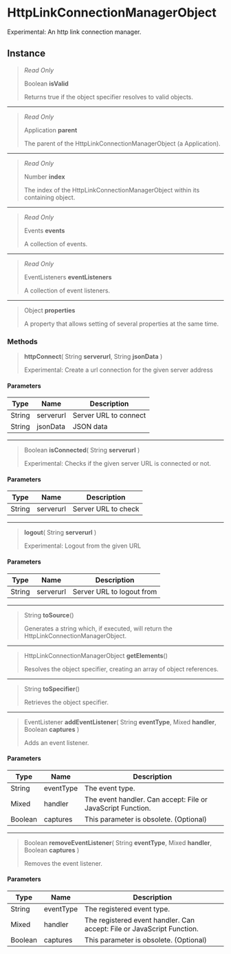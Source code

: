 # HttpLinkConnectionManagerObject
Experimental: An http link connection manager.

## Instance
> *Read Only* 
> 
> Boolean **isValid** 
>
> Returns true if the object specifier resolves to valid objects.
*** 
> *Read Only* 
> 
> Application **parent** 
>
> The parent of the HttpLinkConnectionManagerObject (a Application).
*** 
> *Read Only* 
> 
> Number **index** 
>
> The index of the HttpLinkConnectionManagerObject within its containing object.
*** 
> *Read Only* 
> 
> Events **events** 
>
> A collection of events.
*** 
> *Read Only* 
> 
> EventListeners **eventListeners** 
>
> A collection of event listeners.
*** 
> Object **properties** 
>
> A property that allows setting of several properties at the same time.

### Methods
> **httpConnect**( String **serverurl**, String **jsonData** )
> 
> Experimental: Create a url connection for the given server address
#### Parameters
| Type | Name | Description |
|---|---|---|
| String | serverurl | Server URL to connect |
| String | jsonData | JSON data |

*** 
> Boolean **isConnected**( String **serverurl** )
> 
> Experimental: Checks if the given server URL is connected or not.
#### Parameters
| Type | Name | Description |
|---|---|---|
| String | serverurl | Server URL to check |

*** 
> **logout**( String **serverurl** )
> 
> Experimental: Logout from the given URL
#### Parameters
| Type | Name | Description |
|---|---|---|
| String | serverurl | Server URL to logout from |

*** 
> String **toSource**()
> 
> Generates a string which, if executed, will return the HttpLinkConnectionManagerObject.
*** 
> HttpLinkConnectionManagerObject **getElements**()
> 
> Resolves the object specifier, creating an array of object references.
*** 
> String **toSpecifier**()
> 
> Retrieves the object specifier.
*** 
> EventListener **addEventListener**( String **eventType**, Mixed **handler**, Boolean **captures** )
> 
> Adds an event listener.
#### Parameters
| Type | Name | Description |
|---|---|---|
| String | eventType | The event type. |
| Mixed | handler | The event handler. Can accept: File or JavaScript Function. |
| Boolean | captures | This parameter is obsolete. (Optional) |

*** 
> Boolean **removeEventListener**( String **eventType**, Mixed **handler**, Boolean **captures** )
> 
> Removes the event listener.
#### Parameters
| Type | Name | Description |
|---|---|---|
| String | eventType | The registered event type. |
| Mixed | handler | The registered event handler. Can accept: File or JavaScript Function. |
| Boolean | captures | This parameter is obsolete. (Optional) |


